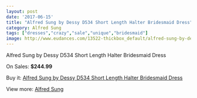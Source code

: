 ```yaml
---
layout: post
date: '2017-06-15'
title: "Alfred Sung by Dessy D534 Short Length Halter Bridesmaid Dress"
category: Alfred Sung
tags: ["dresses","crazy","sale","unique","bridesmaid"]
image: http://www.eudances.com/13522-thickbox_default/alfred-sung-by-dessy-d534-short-length-halter-bridesmaid-dress.jpg
---
```

Alfred Sung by Dessy D534 Short Length Halter Bridesmaid Dress

On Sales: **$244.99**
<a href="https://www.eudances.com/en/alfred-sung/4079-alfred-sung-by-dessy-d534-short-length-halter-bridesmaid-dress.html"><amp-img layout="responsive" width="600" height="600" src="//www.eudances.com/13522-thickbox_default/alfred-sung-by-dessy-d534-short-length-halter-bridesmaid-dress.jpg" alt="Alfred Sung by Dessy D534 Short Length Halter Bridesmaid Dress 0" /></a>
<a href="https://www.eudances.com/en/alfred-sung/4079-alfred-sung-by-dessy-d534-short-length-halter-bridesmaid-dress.html"><amp-img layout="responsive" width="600" height="600" src="//www.eudances.com/13525-thickbox_default/alfred-sung-by-dessy-d534-short-length-halter-bridesmaid-dress.jpg" alt="Alfred Sung by Dessy D534 Short Length Halter Bridesmaid Dress 1" /></a>
<a href="https://www.eudances.com/en/alfred-sung/4079-alfred-sung-by-dessy-d534-short-length-halter-bridesmaid-dress.html"><amp-img layout="responsive" width="600" height="600" src="//www.eudances.com/13524-thickbox_default/alfred-sung-by-dessy-d534-short-length-halter-bridesmaid-dress.jpg" alt="Alfred Sung by Dessy D534 Short Length Halter Bridesmaid Dress 2" /></a>
<a href="https://www.eudances.com/en/alfred-sung/4079-alfred-sung-by-dessy-d534-short-length-halter-bridesmaid-dress.html"><amp-img layout="responsive" width="600" height="600" src="//www.eudances.com/13523-thickbox_default/alfred-sung-by-dessy-d534-short-length-halter-bridesmaid-dress.jpg" alt="Alfred Sung by Dessy D534 Short Length Halter Bridesmaid Dress 3" /></a>

Buy it: [Alfred Sung by Dessy D534 Short Length Halter Bridesmaid Dress](https://www.eudances.com/en/alfred-sung/4079-alfred-sung-by-dessy-d534-short-length-halter-bridesmaid-dress.html "Alfred Sung by Dessy D534 Short Length Halter Bridesmaid Dress")

View more: [Alfred Sung](https://www.eudances.com/en/52-alfred-sung "Alfred Sung")